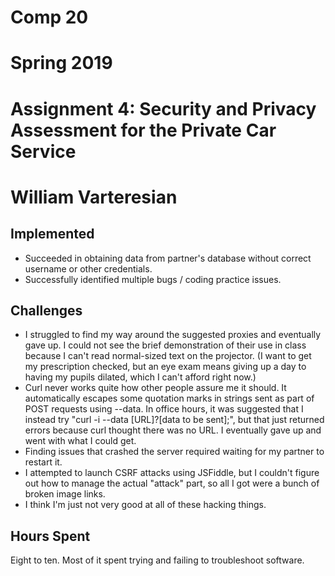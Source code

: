 # Comp 20
# Spring 2019
# Assignment 4: Security and Privacy Assessment for the Private Car Service
# William Varteresian

## Implemented
- Succeeded in obtaining data from partner's database without correct username or other credentials.
- Successfully identified multiple bugs / coding practice issues.

## Challenges
- I struggled to find my way around the suggested proxies and eventually gave up. I could not see the brief demonstration of their use in class because I can't read normal-sized text on the projector. (I want to get my prescription checked, but an eye exam means giving up a day to having my pupils dilated, which I can't afford right now.)
- Curl never works quite how other people assure me it should. It automatically escapes some quotation marks in strings sent as part of POST requests using --data. In office hours, it was suggested that I instead try "curl -i --data [URL]?[data to be sent];", but that just returned errors because curl thought there was no URL. I eventually gave up and went with what I could get.
- Finding issues that crashed the server required waiting for my partner to restart it.
- I attempted to launch CSRF attacks using JSFiddle, but I couldn't figure out how to manage the actual "attack" part, so all I got were a bunch of broken image links.
- I think I'm just not very good at all of these hacking things.

## Hours Spent
Eight to ten. Most of it spent trying and failing to troubleshoot software.